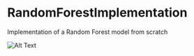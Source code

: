 # RandomForestImplementation
Implementation of a Random Forest model from scratch


![Alt Text](https://miro.medium.com/v2/resize:fit:1400/format:webp/0*UkBpSVPcK3jQ8Tzv.png)
